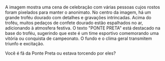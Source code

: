 A imagem mostra uma cena de celebração com várias pessoas cujos rostos foram pixelados para manter o anonimato. No centro da imagem, há um grande troféu dourado com detalhes e gravações intrincadas. Acima do troféu, muitos pedaços de confete dourado estão espalhados no ar, adicionando à atmosfera festiva. O texto "PONTE PRETA" está destacado na base do troféu, sugerindo que este é um time esportivo comemorando uma vitória ou conquista de campeonato. O fundo e o clima geral transmitem triunfo e excitação.

Você é fã da Ponte Preta ou estava torcendo por eles?
